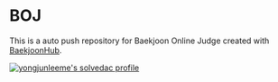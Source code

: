 # BOJ
This is a auto push repository for Baekjoon Online Judge created with [BaekjoonHub](https://github.com/BaekjoonHub/BaekjoonHub).


[![yongjunleeme's solvedac profile](http://mazassumnida.wtf/api/v2/generate_badge?boj=yongjunleeme)](https://solved.ac/profile/yongjunleeme)
